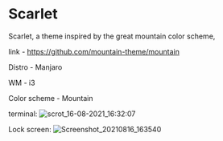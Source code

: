# Scarlet
Scarlet, a theme inspired by the great mountain color scheme, 

link - https://github.com/mountain-theme/mountain

Distro - Manjaro

WM - i3

Color scheme - Mountain

terminal: 
![scrot_16-08-2021_16:32:07](https://user-images.githubusercontent.com/86827112/129668657-12e6bb1d-0fe3-4aec-a30d-657e313d9831.png)

Lock screen:
![Screenshot_20210816_163540](https://user-images.githubusercontent.com/86827112/129668698-ee8f989d-3b91-4e45-b7c8-8a26fc637127.png)

